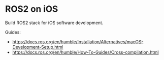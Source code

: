 # ROS2 on iOS

Build ROS2 stack for iOS software development.

Guides:

 * https://docs.ros.org/en/humble/Installation/Alternatives/macOS-Development-Setup.html
 * https://docs.ros.org/en/humble/How-To-Guides/Cross-compilation.html

